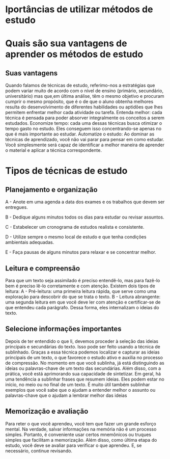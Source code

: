 <!DOCTYPE html>
<html lang="pt-br">
<head>
    <meta charset="UTF-8">
    <meta name="viewport" content="width=device-width, initial-scale=1.0">
    <link rel="shortcut icon" href="ICONE.ico" type="Aula-03/ICONE">
    <title></title>
    <link rel="stylesheet"        href="style.css"
</head>
<body>
  <h1> Iportâncias de utilizar métodos de estudo</h1>
  <h1>Quais são sua vantagens de aprender os métodos de estudo</h1>
  <h2>Suas vantagens</h2>
<p>Quando falamos de técnicas de estudo, referimo-nos a estratégias que podem variar muito de acordo com o nível de ensino (primário, secundário, universitário)
mas que,em última análise, têm o mesmo objetivo e procuram cumprir o mesmo propósito, que é o de que o aluno obtenha melhores resulta
do desenvolvimento de diferentes habilidades ou aptidões que lhes permitem enfrentar melhor cada atividade ou tarefa.
 Entenda melhor: cada técnica é pensada para poder absorver integralmente os conceitos a serem estudados.
 Economize tempo: cada uma dessas técnicas busca otimizar o tempo gasto no estudo.
 Eles conseguem isso concentrando-se apenas no que é mais importante ao estudar.
 Automatize o estudo: Ao dominar as técnicas de aprendizado, você não vai parar para pensar em como estudar. 
 Você simplesmente será capaz de identificar a melhor maneira de aprender o material e aplicar a técnica correspondente.<p/>
<h1>Tipos de técnicas de estudo</h1>

<h2>Planejamento e organização</h2>
<p>A - Anote em uma agenda a data dos exames e os trabalhos que devem ser entregues.

B - Dedique alguns minutos todos os dias para estudar ou revisar assuntos.

C - Estabelecer um cronograma de estudos realista e consistente.

D - Utilize sempre o mesmo local de estudo e que tenha condições ambientais adequadas.

E - Faça pausas de alguns minutos para relaxar e se concentrar melhor.<p>

<h2>Leitura e compreensão</h2>
<p>Para que um texto seja assimilado é preciso entendê-lo, mas para fazê-lo bem é preciso lê-lo corretamente e com atenção.
Existem dois tipos de leitura:
A - Pré-leitura: uma primeira leitura rápida, que serve como uma exploração para descobrir do que se trata o texto.
B - Leitura abrangente: uma segunda leitura em que você deve ler com atenção e certificar-se de que entendeu cada parágrafo.
Dessa forma, eles internalizam o
ideias do texto.<p>

<h2> Selecione informações importantes</h2>
<p>Depois de ter entendido o que li, devemos proceder à seleção das ideias principais e secundárias do texto. 
Isso pode ser feito usando a técnica de sublinhado. Graças a essa técnica podemos localizar e capturar as ideias principais de um texto, 
o que favorece o estudo ativo e auxilia no processo de compressão.
No momento em que você sublinha, já está distinguindo as ideias ou palavras-chave de um texto das secundárias. 
Além disso, com a prática, você está aprimorando sua capacidade de sintetizar.
Em geral, há uma tendência a sublinhar frases que resumem ideias. Eles podem estar no início, no meio ou no final de um texto.
É muito útil também sublinhar exemplos que você sabe que o ajudam a entender melhor o assunto ou palavras-chave que o ajudam a 
lembrar melhor das ideias<p>

<h2> Memorização e avaliação</h2>
<p>Para reter o que você aprendeu, você tem que fazer um grande esforço mental. 
Na verdade, salvar informações na memória não é um processo simples. Portanto, é conveniente usar certos mnemônicos ou truques
simples que facilitam a memorização.
Além disso, como última etapa do estudo, você deve se avaliar para verificar o que aprendeu. E, se necessário, continue revisando.<p>

